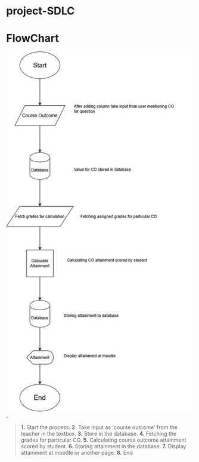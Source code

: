 # project-SDLC
# FlowChart
![flowchart image](https://github.com/singh98035/project-SDLC/blob/master/Untitled%20Diagram.jpg).




> **1.**
   Start the process.
> **2.** 
  Take input as 'course outcome' from the teacher in the textbox.
> **3.**
  Store in the database.
> **4.**
  Fetching the grades for particular CO.
> **5.**
  Calculating course outcome attainment scored by student.
  >**6.** 
    Storing attainment in the database.
  >**7.**
    Display attainment at moodle or another page.
  >**8.**
    End 
  
